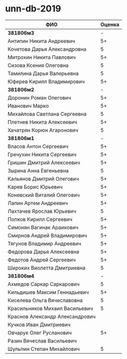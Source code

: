 # unn-db-2019

| **ФИО**                 | **Оценка** |
|---------------------------------|----|
| **381806м3**                    | -  |
| Антипин Никита Андреевич        | 5+ |
| Кочетова Дарья Александровна    | 5  |
| Митрохин Никита Павлович        | 5+ |
| Сизова Ксения Олеговна          | 5  |
| Тамилина Дарья Валерьевна       | 5  |
| Юферев Кирилл Владимирович      | 5+ |
| **381806м2**                    | -  |
| Доронин Роман Олегович          | 5+ |
| Иванович Марко                  | 5+ |
| Михайлова Светлана Сергеевна    | 5  |
| Плетнев Никита Алексеевич       | 5+ |
| Хачатрян Корюн Агаронович       | 5  |
| **381806м1**                    | -  |
| Власов Антон Сергеевич          | 5+ |
| Гречухин Никита Сергеевич       | 5+ |
| Гришин Дмитрий Алексеевич       | 5+ |
| Зырина Анна Евгеньевна          | 5  |
| Кальянов Дмитрий Олегович       | 5+ |
| Карев Борис Юрьевич             | 5+ |
| Коневский Виталий Олегович      | 5+ |
| Лапин Артем Андреевич           | 5+ |
| Лахтачев Ярослав Юрьевич        | 5  |
| Попков Кирилл Сергеевич         | 5+ |
| Симонян Вагинак Араикович       | 5+ |
| Смирнов Андрей Владимирович     | 5+ |
| Тягунов Владимир Андреевич      | 5+ |
| Федорова Дарья Алексеевна       | 5+ |
| Федотов Андрей Сергеевич        | 5+ |
| Широких Виолетта Дмитриевна     | 5  |
| **381806м4**                    | -  |
| Ахмедов Саркар Саркарович       | 5  |
| Кильдишев Максим Геннадьевич    | 5+ |
| Киселева Ольга Вячеславовна     | 5  |
| Красильников Михаил Васильевич  | 5  |
| Краснов Александр Александрович |    |
| Кучков Иван Дмитриевич          |    | 
| Овчарук Олег Русланович         | 5+ |
| Разин Вячеслав Васильевич       |    |
| Шульпин Степан Михайлович       | 5  |
